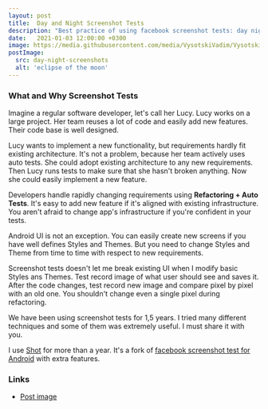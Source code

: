 ```yaml
---
layout: post
title:  Day and Night Screenshot Tests
description: "Best practice of using facebook screenshot tests: day night screenshots"
date:   2021-01-03 12:00:00 +0300
image: https://media.githubusercontent.com/media/VysotskiVadim/VysotskiVadim.github.io/master/assets/day-night-screenshots.jpg
postImage:
  src: day-night-screenshots
  alt: 'eclipse of the moon'
---
```


### What and Why Screenshot Tests

Imagine a regular software developer, let's call her Lucy.
Lucy works on a large project.
Her team reuses a lot of code and easily add new features.
Their code base is well designed.

Lucy wants to implement a new functionality, but requirements hardly fit existing architecture.
It's not a problem, because her team actively uses auto tests.
She could adopt existing architecture to any new requirements.
Then Lucy runs tests to make sure that she hasn't broken anything.
Now she could easily implement a new feature.

Developers handle rapidly changing requirements using **Refactoring + Auto Tests**.
It's easy to add new feature if it's aligned with existing infrastructure.
You aren't afraid to change app's infrastructure if you're confident in your tests.

Android UI is not an exception.
You can easily create new screens if you have well defines Styles and Themes.
But you need to change Styles and Theme from time to time with respect to new requirements.

Screenshot tests doesn't let me break existing UI when I modify basic Styles ans Themes.
Test record image of what user should see and saves it.
After the code changes, test record new image and compare pixel by pixel with an old one.
You shouldn't change even a single pixel during refactoring.

We have been using screenshot tests for 1,5 years.
I tried many different techniques and some of them was extremely useful.
I must share it with you.


I use [Shot](https://github.com/Karumi/Shot) for more than a year.
It's a fork of [facebook screenshot test for Android](https://github.com/facebook/screenshot-tests-for-android) with extra features.


### Links
* [Post image](https://flic.kr/p/qZYThs)